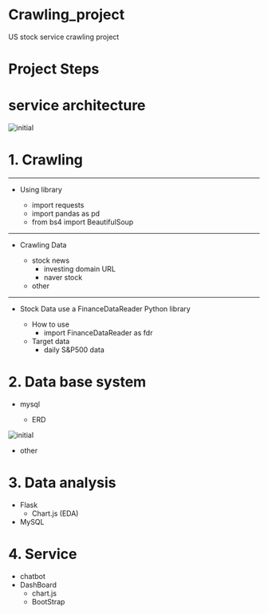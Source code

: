 # Crawling_project
US stock service crawling project

# Project Steps
# service architecture
![initial](https://user-images.githubusercontent.com/80030759/124936355-6a8c2e80-e041-11eb-94fd-8f612cdda68c.png)




# 1. Crawling
------------------------
* Using library

  - import requests
  - import pandas as pd
  - from bs4 import BeautifulSoup
------------------------
 * Crawling Data
   
    - stock news
      - investing domain URL
      - naver stock
    - other
----------------------  
 * Stock Data use a FinanceDataReader Python library
 
    - How to use
      - import FinanceDataReader as fdr
    - Target data
      - daily S&P500 data
# 2. Data base system
  - mysql
    
    - ERD
 
![initial](https://user-images.githubusercontent.com/80030759/122144633-d3431980-ce8e-11eb-957c-71e41d04d96f.png)

  - other

# 3. Data analysis
  - Flask
    - Chart.js (EDA)
  - MySQL

# 4. Service
  - chatbot
  - DashBoard
    - chart.js
    - BootStrap
